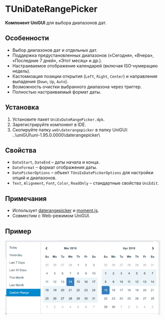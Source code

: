 # TUniDateRangePicker

**Компонент UniGUI** для выбора диапазонов дат.

## Особенности

- Выбор диапазонов дат и отдельных дат.
- Поддержка предустановленных диапазонов («Сегодня», «Вчера», «Последние 7 дней», «Этот месяц» и др.).
- Настраиваемое отображение календарей (включая ISO-нумерацию недель).
- Кастомизация позиции открытия (`Left`, `Right`, `Center`) и направления выпадения (`Down`, `Up`, `Auto`).
- Возможность очистки выбранного диапазона через триггер.
- Полностью настраиваемый формат даты.

## Установка

1. Установите пакет `UniExDateRangePicker.dpk`.
2. Зарегистрируйте компонент в IDE.
3. Скопируйте папку `web\daterangepicker` в папку UniGUI:  
..\uniGUI\uni-1.95.0.0000\daterangepicker\

## Свойства

- `DateStart`, `DateEnd` – даты начала и конца.
- `DateFormat` – формат отображения даты.
- `DatePickerOptions` – объект `TUniExDatePickerOptions` для настройки опций и диапазонов.
- `Text`, `Alignment`, `Font`, `Color`, `ReadOnly` – стандартные свойства `UniEdit`.

## Примечания

- Использует [daterangepicker](https://www.daterangepicker.com/) и [moment.js](https://momentjs.com/).
- Совместим с Web-режимом UniGUI.

## Пример

![alt text](image/image.png)
